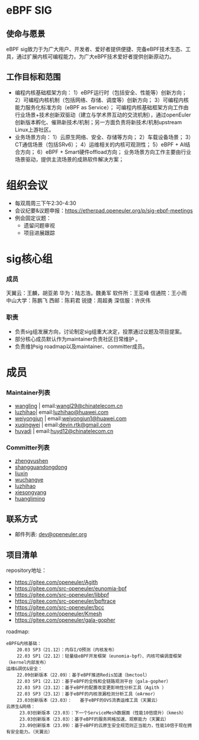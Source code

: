 
# eBPF SIG

## 使命与愿景
eBPF sig致力于为广大用户、开发者、爱好者提供便捷、完备eBPF技术生态、工具，通过扩展内核可编程能力，为广大eBPF技术爱好者提供创新原动力。

## 工作目标和范围

- 编程内核基础框架方向：
  1）eBPF运行时（包括安全、性能等）创新方向；
  2）可编程内核机制（包括网络、存储、调度等）创新方向；
  3）可编程内核能力服务化标准方向（eBPF as Service）；
  可编程内核基础框架方向工作由行业场景+技术创新双驱动（建立与学术界互动的交流机制），通过openEuler创新版本孵化、催熟新技术/机制；另一方面负责将新技术/机制upstream Linux上游社区。
- 业务场景方向：
  1）云原生网络、安全、存储等方向；
  2）车载设备场景；
  3）CT通信场景（包括SRv6）；
  4）运维相关的内核可观测性；
  5）eBPF + AI结合方向；
  6）eBPF + Smart硬件offload方向；
  业务场景方向工作主要由行业场景驱动，提供主流场景的成熟软件解决方案；

# 组织会议

- 每双周周三下午2:30-4:30
- 会议纪要&议题申报：https://etherpad.openeuler.org/p/sig-ebpf-meetings
- 例会固定议题：
  - 遗留问题审视
  - 项目进展跟踪


# sig核心组

### 成员

天翼云：王麟，胡亚弟
华为：陆志浩，魏勇军
软件所：王亚峰
信通院：王小雨
中山大学：陈鹏飞
西邮：陈莉君
锐捷：周超勇
深信服：许庆伟

### 职责

- 负责sig组发展方向，讨论制定sig组重大决定，投票通过议题及项目提案。
- 部分核心成员默认作为maintainer负责社区日常维护 。
- 负责维护sig roadmap以及maintainer、committer成员。

# 成员

### Maintainer列表

- [wangling](https://gitee.com/wonleing) | email:wangl29@chinatelecom.cn
- [luzhihao](https://gitee.com/MrRlu)| email:luzhihao@huawei.com
- [weiyongjun](https://gitee.com/weiyj) | email:weiyongjun1@huawei.com
- [xuqingwei](https://gitee.com/DevinRTK) | email:devin.rtk@gmail.com
- [huyadi](https://gitee.com/huyd12) | email:huyd12@chinatelecom.cn

### Committer列表
- [zhengyushen](https://gitee.com/yunwei37)
- [shangguandongdong](https://gitee.com/sgdd123)
- [liuxin](https://gitee.com/bitcoffee)
- [wuchangye](https://gitee.com/nlgwcy)
- [luzhihao](https://gitee.com/MrRlu)
- [xiesongyang](https://gitee.com/supercharge)
- [huangliming](https://gitee.com/LemmyHuang)


## 联系方式

- 邮件列表: dev@openeuler.org


## 项目清单
repository地址：

- https://gitee.com/openeuler/Agith
- https://gitee.com/src-openeuler/eunomia-bpf
- https://gitee.com/src-openeuler/libbpf
- https://gitee.com/src-openeuler/bpftrace
- https://gitee.com/src-openeuler/bcc
- https://gitee.com/openeuler/Kmesh
- https://gitee.com/openeuler/gala-gopher

roadmap:
```
eBPF&内核基础：
    20.03 SP3（21.12）：内存I/O预测（内核发布）
    22.03 SP1（22.12）：轻量级eBPF开发框架（eunomia-bpf）、内核可编调度框架（kernel内部发布）
运维&调优&安全：  
    22.09创新版本（22.09）：基于eBPF推进Redis加速（bmctool）
    22.03 SP1（22.12）：基于eBPF的全栈和全链路观测平台（gala-gopher）
    22.03 SP3（23.12）：基于eBPF的配置改变更影响性分析工具（Agith ）
    22.03 SP3（23.12）：基于eBPF的内核泄漏检测分析工具（eArmor）
    23.03创新版本（23.03）：   基于eBPF的OVS流表运维工具（天翼云）
云原生&网络：
     23.03创新版本（23.03）：下一个ServiceMesh数据面（性能10倍提升）（kmesh）
     23.03创新版本（23.03）：基于eBPF的服务网格加速、观察能力（天翼云）
     23.09创新版本（23.09）：基于eBPF的云原生安全规范则正当能力，性能10倍于现在拥有安全能力。（天翼云）
```

